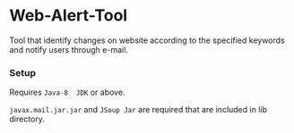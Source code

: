 # Web-Alert-Tool
Tool that identify changes on website according to the specified keywords and notify users through e-mail.
  
### Setup
 Requires `Java-8  JDK` or above.

`javax.mail.jar.jar` and `JSoup Jar` are required that are included in lib directory.
